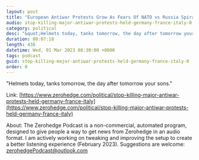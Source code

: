 ```yaml
---
layout: post
title: "European Antiwar Protests Grow As Fears Of NATO vs Russia Spiral"
audio: stop-killing-major-antiwar-protests-held-germany-france-italy-0
category: political
desc: "&quot;Helmets today, tanks tomorrow, the day after tomorrow your sons.&quot;"
duration: 00:07:18
length: 438
datetime: Wed, 01 Mar 2023 08:30:00 +0000
tags: podcast
guid: stop-killing-major-antiwar-protests-held-germany-france-italy-0
order: 0
---
```

&quot;Helmets today, tanks tomorrow, the day after tomorrow your sons.&quot;

Link: [https://www.zerohedge.com/political/stop-killing-major-antiwar-protests-held-germany-france-italy](https://www.zerohedge.com/political/stop-killing-major-antiwar-protests-held-germany-france-italy)

About: The Zerohedge Podcast is a non-commercial, automated program, designed to give people a way to get news from Zerohedge in an audio format.  I am actively working on tweaking and improving the setup to create a better listening experience (February 2023).  Suggestions are welcome: [zerohedgePodcast@outlook.com](mailto:zerohedgePodcast@outlook.com)